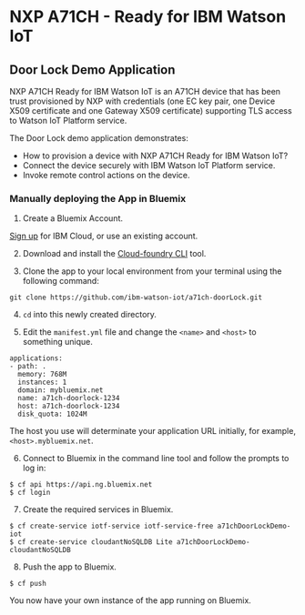 # NXP A71CH - Ready for IBM Watson IoT
## Door Lock Demo Application

NXP A71CH Ready for IBM Watson IoT is an A71CH device that has been trust provisioned 
by NXP with credentials (one EC key pair, one Device X509 certificate and one Gateway 
X509 certificate) supporting TLS access to Watson IoT Platform service.

The Door Lock demo application demonstrates:

* How to provision a device with NXP A71CH Ready for IBM Watson IoT?
* Connect the device securely with IBM Watson IoT Platform service.
* Invoke remote control actions on the device.

### Manually deploying the App in Bluemix

1. Create a Bluemix Account.

  [Sign up](https://console.ng.bluemix.net/registration/) for IBM Cloud, or use an existing account.

2. Download and install the [Cloud-foundry CLI](https://github.com/cloudfoundry/cli) tool.

3. Clone the app to your local environment from your terminal using the following command:

  ```
  git clone https://github.com/ibm-watson-iot/a71ch-doorLock.git
  ```

4. `cd` into this newly created directory.

5. Edit the `manifest.yml` file and change the `<name>` and `<host>` to something unique.

  ```
  applications:
  - path: .
    memory: 768M
    instances: 1
    domain: mybluemix.net
    name: a71ch-doorlock-1234
    host: a71ch-doorlock-1234
    disk_quota: 1024M
  ```
  The host you use will determinate your application URL initially, for example, `<host>.mybluemix.net`.

6. Connect to Bluemix in the command line tool and follow the prompts to log in:

  ```
  $ cf api https://api.ng.bluemix.net
  $ cf login
  ```
7. Create the required services in Bluemix.

  ```
  $ cf create-service iotf-service iotf-service-free a71chDoorLockDemo-iot
  $ cf create-service cloudantNoSQLDB Lite a71chDoorLockDemo-cloudantNoSQLDB
  ```

8. Push the app to Bluemix.

  ```
  $ cf push
  ```

You now have your own instance of the app running on Bluemix.  



